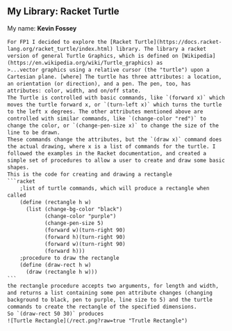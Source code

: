 ## My Library: Racket Turtle
My name: **Kevin Fossey**

	For FP1 I decided to explore the [Racket Turtle](https://docs.racket-lang.org/racket_turtle/index.html) library. The library a racket version of general Turtle Graphics, which is defined on [Wikipedia](https://en.wikipedia.org/wiki/Turtle_graphics) as 
	>...vector graphics using a relative cursor (the "turtle") upon a Cartesian plane. [where] The turtle has three attributes: a location, an orientation (or direction), and a pen. The pen, too, has attributes: color, width, and on/off state.
	The Turtle is controlled with basic commands, like `(forward x)` which moves the turtle forward x, or `(turn-left x)` which turns the turtle to the left x degrees. The other attributes mentioned above are controlled with similar commands, like `(change-color "red")` to change the color, or `(change-pen-size x)` to change the size of the line to be drawn.
	These commands change the attributes, but the `(draw x)` command does the actual drawing, where x is a list of commands for the turtle. I followed the examples in the Racket documentation, and created a simple set of procedures to allow a user to create and draw some basic shapes.
	This is the code for creating and drawing a rectangle
	```racket
		;list of turtle commands, which will produce a rectangle when called
		(define (rectangle h w)
		  (list (change-bg-color "black")
				(change-color "purple")
				(change-pen-size 5)
				(forward w)(turn-right 90)
				(forward h)(turn-right 90)
				(forward w)(turn-right 90)
				(forward h)))
		;procedure to draw the rectangle 
		(define (draw-rect h w)
		  (draw (rectangle h w)))
    ```
	the rectangle procedure accepts two arguments, for length and width, and returns a list containing some pen attribute changes (changing background to black, pen to purple, line size to 5) and the turtle commands to create the rectangle of the specified dimensions.
	So `(draw-rect 50 30)` produces
	![Turtle Rectangle](/rect.png?raw=true "Trutle Rectangle")


